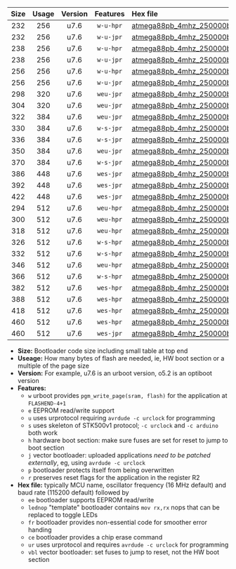 |Size|Usage|Version|Features|Hex file|
|:-:|:-:|:-:|:-:|:--|
|232|256|u7.6|`w-u-hpr`|[atmega88pb_4mhz_250000bps_ur.hex](https://raw.githubusercontent.com/stefanrueger/urboot/main//atmega88pb_4mhz_250000bps_ur.hex)|
|232|256|u7.6|`w-u-jpr`|[atmega88pb_4mhz_250000bps_ur_vbl.hex](https://raw.githubusercontent.com/stefanrueger/urboot/main//atmega88pb_4mhz_250000bps_ur_vbl.hex)|
|238|256|u7.6|`w-u-hpr`|[atmega88pb_4mhz_250000bps_lednop_ur.hex](https://raw.githubusercontent.com/stefanrueger/urboot/main//atmega88pb_4mhz_250000bps_lednop_ur.hex)|
|238|256|u7.6|`w-u-jpr`|[atmega88pb_4mhz_250000bps_lednop_ur_vbl.hex](https://raw.githubusercontent.com/stefanrueger/urboot/main//atmega88pb_4mhz_250000bps_lednop_ur_vbl.hex)|
|256|256|u7.6|`w-u-hpr`|[atmega88pb_4mhz_250000bps_lednop_fr_ur.hex](https://raw.githubusercontent.com/stefanrueger/urboot/main//atmega88pb_4mhz_250000bps_lednop_fr_ur.hex)|
|256|256|u7.6|`w-u-jpr`|[atmega88pb_4mhz_250000bps_lednop_fr_ur_vbl.hex](https://raw.githubusercontent.com/stefanrueger/urboot/main//atmega88pb_4mhz_250000bps_lednop_fr_ur_vbl.hex)|
|298|320|u7.6|`weu-jpr`|[atmega88pb_4mhz_250000bps_ee_ur_vbl.hex](https://raw.githubusercontent.com/stefanrueger/urboot/main//atmega88pb_4mhz_250000bps_ee_ur_vbl.hex)|
|304|320|u7.6|`weu-jpr`|[atmega88pb_4mhz_250000bps_ee_lednop_ur_vbl.hex](https://raw.githubusercontent.com/stefanrueger/urboot/main//atmega88pb_4mhz_250000bps_ee_lednop_ur_vbl.hex)|
|322|384|u7.6|`weu-jpr`|[atmega88pb_4mhz_250000bps_ee_lednop_fr_ur_vbl.hex](https://raw.githubusercontent.com/stefanrueger/urboot/main//atmega88pb_4mhz_250000bps_ee_lednop_fr_ur_vbl.hex)|
|330|384|u7.6|`w-s-jpr`|[atmega88pb_4mhz_250000bps_vbl.hex](https://raw.githubusercontent.com/stefanrueger/urboot/main//atmega88pb_4mhz_250000bps_vbl.hex)|
|336|384|u7.6|`w-s-jpr`|[atmega88pb_4mhz_250000bps_lednop_vbl.hex](https://raw.githubusercontent.com/stefanrueger/urboot/main//atmega88pb_4mhz_250000bps_lednop_vbl.hex)|
|350|384|u7.6|`weu-jpr`|[atmega88pb_4mhz_250000bps_ee_lednop_fr_ce_ur_vbl.hex](https://raw.githubusercontent.com/stefanrueger/urboot/main//atmega88pb_4mhz_250000bps_ee_lednop_fr_ce_ur_vbl.hex)|
|370|384|u7.6|`w-s-jpr`|[atmega88pb_4mhz_250000bps_lednop_fr_vbl.hex](https://raw.githubusercontent.com/stefanrueger/urboot/main//atmega88pb_4mhz_250000bps_lednop_fr_vbl.hex)|
|386|448|u7.6|`wes-jpr`|[atmega88pb_4mhz_250000bps_ee_vbl.hex](https://raw.githubusercontent.com/stefanrueger/urboot/main//atmega88pb_4mhz_250000bps_ee_vbl.hex)|
|392|448|u7.6|`wes-jpr`|[atmega88pb_4mhz_250000bps_ee_lednop_vbl.hex](https://raw.githubusercontent.com/stefanrueger/urboot/main//atmega88pb_4mhz_250000bps_ee_lednop_vbl.hex)|
|422|448|u7.6|`wes-jpr`|[atmega88pb_4mhz_250000bps_ee_lednop_fr_vbl.hex](https://raw.githubusercontent.com/stefanrueger/urboot/main//atmega88pb_4mhz_250000bps_ee_lednop_fr_vbl.hex)|
|294|512|u7.6|`weu-hpr`|[atmega88pb_4mhz_250000bps_ee_ur.hex](https://raw.githubusercontent.com/stefanrueger/urboot/main//atmega88pb_4mhz_250000bps_ee_ur.hex)|
|300|512|u7.6|`weu-hpr`|[atmega88pb_4mhz_250000bps_ee_lednop_ur.hex](https://raw.githubusercontent.com/stefanrueger/urboot/main//atmega88pb_4mhz_250000bps_ee_lednop_ur.hex)|
|318|512|u7.6|`weu-hpr`|[atmega88pb_4mhz_250000bps_ee_lednop_fr_ur.hex](https://raw.githubusercontent.com/stefanrueger/urboot/main//atmega88pb_4mhz_250000bps_ee_lednop_fr_ur.hex)|
|326|512|u7.6|`w-s-hpr`|[atmega88pb_4mhz_250000bps.hex](https://raw.githubusercontent.com/stefanrueger/urboot/main//atmega88pb_4mhz_250000bps.hex)|
|332|512|u7.6|`w-s-hpr`|[atmega88pb_4mhz_250000bps_lednop.hex](https://raw.githubusercontent.com/stefanrueger/urboot/main//atmega88pb_4mhz_250000bps_lednop.hex)|
|346|512|u7.6|`weu-hpr`|[atmega88pb_4mhz_250000bps_ee_lednop_fr_ce_ur.hex](https://raw.githubusercontent.com/stefanrueger/urboot/main//atmega88pb_4mhz_250000bps_ee_lednop_fr_ce_ur.hex)|
|366|512|u7.6|`w-s-hpr`|[atmega88pb_4mhz_250000bps_lednop_fr.hex](https://raw.githubusercontent.com/stefanrueger/urboot/main//atmega88pb_4mhz_250000bps_lednop_fr.hex)|
|382|512|u7.6|`wes-hpr`|[atmega88pb_4mhz_250000bps_ee.hex](https://raw.githubusercontent.com/stefanrueger/urboot/main//atmega88pb_4mhz_250000bps_ee.hex)|
|388|512|u7.6|`wes-hpr`|[atmega88pb_4mhz_250000bps_ee_lednop.hex](https://raw.githubusercontent.com/stefanrueger/urboot/main//atmega88pb_4mhz_250000bps_ee_lednop.hex)|
|418|512|u7.6|`wes-hpr`|[atmega88pb_4mhz_250000bps_ee_lednop_fr.hex](https://raw.githubusercontent.com/stefanrueger/urboot/main//atmega88pb_4mhz_250000bps_ee_lednop_fr.hex)|
|460|512|u7.6|`wes-hpr`|[atmega88pb_4mhz_250000bps_ee_lednop_fr_ce.hex](https://raw.githubusercontent.com/stefanrueger/urboot/main//atmega88pb_4mhz_250000bps_ee_lednop_fr_ce.hex)|
|460|512|u7.6|`wes-jpr`|[atmega88pb_4mhz_250000bps_ee_lednop_fr_ce_vbl.hex](https://raw.githubusercontent.com/stefanrueger/urboot/main//atmega88pb_4mhz_250000bps_ee_lednop_fr_ce_vbl.hex)|

- **Size:** Bootloader code size including small table at top end
- **Useage:** How many bytes of flash are needed, ie, HW boot section or a multiple of the page size
- **Version:** For example, u7.6 is an urboot version, o5.2 is an optiboot version
- **Features:**
  + `w` urboot provides `pgm_write_page(sram, flash)` for the application at `FLASHEND-4+1`
  + `e` EEPROM read/write support
  + `u` uses urprotocol requiring `avrdude -c urclock` for programming
  + `s` uses skeleton of STK500v1 protocol; `-c urclock` and `-c arduino` both work
  + `h` hardware boot section: make sure fuses are set for reset to jump to boot section
  + `j` vector bootloader: uploaded applications *need to be patched externally*, eg, using `avrdude -c urclock`
  + `p` bootloader protects itself from being overwritten
  + `r` preserves reset flags for the application in the register R2
- **Hex file:** typically MCU name, oscillator frequency (16 MHz default) and baud rate (115200 default) followed by
  + `ee` bootloader supports EEPROM read/write
  + `lednop` "template" bootloader contains `mov rx,rx` nops that can be replaced to toggle LEDs
  + `fr` bootloader provides non-essential code for smoother error handing
  + `ce` bootloader provides a chip erase command
  + `ur` uses urprotocol and requires `avrdude -c urclock` for programming
  + `vbl` vector bootloader: set fuses to jump to reset, not the HW boot section
